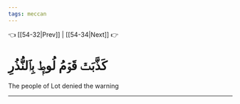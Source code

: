 ```yaml
---
tags: meccan
---
```


👈 [[54-32|Prev]] | [[54-34|Next]] 👉

# كَذَّبَتۡ قَوۡمُ لُوطِۭ بِٱلنُّذُرِ

The people of Lot denied the warning

---

